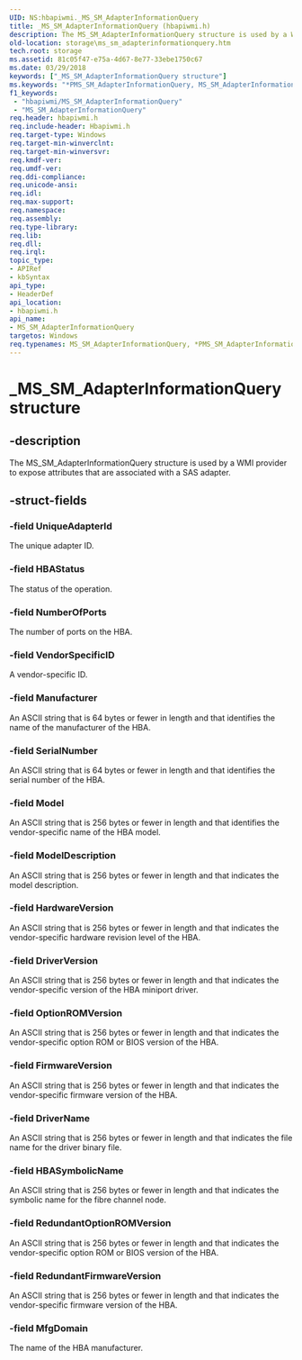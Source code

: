 ```yaml
---
UID: NS:hbapiwmi._MS_SM_AdapterInformationQuery
title: _MS_SM_AdapterInformationQuery (hbapiwmi.h)
description: The MS_SM_AdapterInformationQuery structure is used by a WMI provider to expose attributes that are associated with a SAS adapter.
old-location: storage\ms_sm_adapterinformationquery.htm
tech.root: storage
ms.assetid: 81c05f47-e75a-4d67-8e77-33ebe1750c67
ms.date: 03/29/2018
keywords: ["_MS_SM_AdapterInformationQuery structure"]
ms.keywords: "*PMS_SM_AdapterInformationQuery, MS_SM_AdapterInformationQuery, MS_SM_AdapterInformationQuery structure [Storage Devices], PMS_SM_AdapterInformationQuery, PMS_SM_AdapterInformationQuery structure pointer [Storage Devices], _MS_SM_AdapterInformationQuery, hbapiwmi/MS_SM_AdapterInformationQuery, hbapiwmi/PMS_SM_AdapterInformationQuery, storage.ms_sm_adapterinformationquery, structs-Fibre_feda1502-e2b9-4392-a3bd-9c10ab0fab52.xml"
f1_keywords:
 - "hbapiwmi/MS_SM_AdapterInformationQuery"
 - "MS_SM_AdapterInformationQuery"
req.header: hbapiwmi.h
req.include-header: Hbapiwmi.h
req.target-type: Windows
req.target-min-winverclnt: 
req.target-min-winversvr: 
req.kmdf-ver: 
req.umdf-ver: 
req.ddi-compliance: 
req.unicode-ansi: 
req.idl: 
req.max-support: 
req.namespace: 
req.assembly: 
req.type-library: 
req.lib: 
req.dll: 
req.irql: 
topic_type:
- APIRef
- kbSyntax
api_type:
- HeaderDef
api_location:
- hbapiwmi.h
api_name:
- MS_SM_AdapterInformationQuery
targetos: Windows
req.typenames: MS_SM_AdapterInformationQuery, *PMS_SM_AdapterInformationQuery
---
```


# _MS_SM_AdapterInformationQuery structure


## -description


The MS_SM_AdapterInformationQuery structure is used by a WMI provider to expose attributes that are associated with a SAS adapter.


## -struct-fields




### -field UniqueAdapterId

The unique adapter ID.


### -field HBAStatus

The status of the operation.


### -field NumberOfPorts

The number of ports on the HBA.


### -field VendorSpecificID

A vendor-specific ID.


### -field Manufacturer

An ASCII string that is 64 bytes or fewer in length and that identifies the name of the manufacturer of the HBA.


### -field SerialNumber

An ASCII string that is 64 bytes or fewer in length and that identifies the serial number of the HBA.


### -field Model

An ASCII string that is 256 bytes or fewer in length and that identifies the vendor-specific name of the HBA model.


### -field ModelDescription

An ASCII string that is 256 bytes or fewer in length and that indicates the model description.


### -field HardwareVersion

An ASCII string that is 256 bytes or fewer in length and that indicates the vendor-specific hardware revision level of the HBA.


### -field DriverVersion

An ASCII string that is 256 bytes or fewer in length and that indicates the vendor-specific version of the HBA miniport driver.


### -field OptionROMVersion

An ASCII string that is 256 bytes or fewer in length and that indicates the vendor-specific option ROM or BIOS version of the HBA.


### -field FirmwareVersion

An ASCII string that is 256 bytes or fewer in length and that indicates the vendor-specific firmware version of the HBA.


### -field DriverName

An ASCII string that is 256 bytes or fewer in length and that indicates the file name for the driver binary file.


### -field HBASymbolicName

An ASCII string that is 256 bytes or fewer in length and that indicates the symbolic name for the fibre channel node.


### -field RedundantOptionROMVersion

An ASCII string that is 256 bytes or fewer in length and that indicates the vendor-specific option ROM or BIOS version of the HBA.


### -field RedundantFirmwareVersion

An ASCII string that is 256 bytes or fewer in length and that indicates the vendor-specific firmware version of the HBA.


### -field MfgDomain

The name of the HBA manufacturer.

